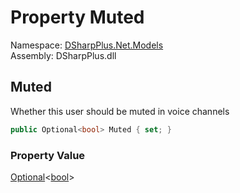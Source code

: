 # Property Muted

Namespace: [DSharpPlus.Net.Models](DSharpPlus.Net.Models.md)  
Assembly: DSharpPlus.dll

## <a id="DSharpPlus_Net_Models_MemberEditModel_Muted"></a>Muted

Whether this user should be muted in voice channels

```csharp
public Optional<bool> Muted { set; }
```

### Property Value

[Optional](DSharpPlus.Entities.Optional\-1.md)<[bool](https://learn.microsoft.com/dotnet/api/system.boolean)\>

